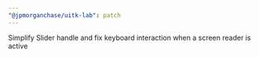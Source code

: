 ```yaml
---
"@jpmorganchase/uitk-lab": patch
---
```


Simplify Slider handle and fix keyboard interaction when a screen reader is active

